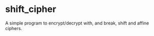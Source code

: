 shift_cipher
============

A simple program to encrypt/decrypt with, and break, shift and affine ciphers.
